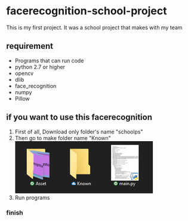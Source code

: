 # facerecognition-school-project
This is my first project. It was a school project that makes with my team

## requirement
* Programs that can run code
* python 2.7 or higher
* opencv
* dlib
* face_recognition
* numpy
* Pillow

## if you want to use this facerecognition
1. First of all, Download only folder's name "schoolps"
2. Then go to make folder name "Known" <br> ![didntexistfloder](./image/didntexistfloder.png)
3. Run programs
### finish

